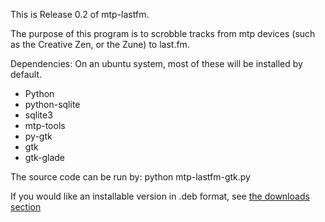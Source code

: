 This is Release 0.2 of mtp-lastfm.

The purpose of this program is to scrobble tracks from mtp devices
(such as the Creative Zen, or the Zune) to last.fm. 


Dependencies:
On an ubuntu system, most of these will be installed by default.
<ul>
<li>Python</li>
<li>python-sqlite</li>
<li>sqlite3</li>
<li>mtp-tools</li>
<li>py-gtk</li>
<li>gtk</li>
<li>gtk-glade</li>
</ul>

The source code can be run by: python mtp-lastfm-gtk.py

If you would like an installable version in .deb format, see <a href="http://github.com/woodenbrick/mtp-lastfm/downloads">the downloads section</a> 

